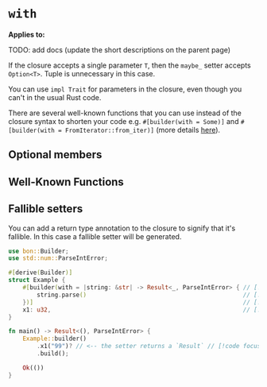 # `with`

**Applies to:** <Badge type="warning" text="struct fields"/> <Badge type="warning" text="free function arguments"/> <Badge type="warning" text="associated method arguments"/>

TODO: add docs (update the short descriptions on the parent page)


If the closure accepts a single parameter `T`, then the `maybe_` setter accepts `Option<T>`. Tuple is unnecessary in this case.

You can use `impl Trait` for parameters in the closure, even though you can't in the usual Rust code.

There are several well-known functions that you can use instead of the closure syntax to shorten your code e.g. `#[builder(with = Some)]` and `#[builder(with = FromIterator::from_iter)]` (more details [here](../../reference/builder/member/with#well-known-functions)).

## Optional members

<!-- ```rust
// The `maybe_` setter accepts `Option<(u32, u32)>`
Example::builder().maybe_x2(Some((4, 2)));
``` -->


## Well-Known Functions


## Fallible setters

You can add a return type annotation to the closure to signify that it's fallible. In this case a fallible setter will be generated.

```rust
use bon::Builder;
use std::num::ParseIntError;

#[derive(Builder)]
struct Example {
    #[builder(with = |string: &str| -> Result<_, ParseIntError> { // [!code focus]
        string.parse()                                            // [!code focus]
    })]                                                           // [!code focus]
    x1: u32,                                                      // [!code focus]
}

fn main() -> Result<(), ParseIntError> {
    Example::builder()
        .x1("99")? // <-- the setter returns a `Result` // [!code focus]
        .build();

    Ok(())
}
```
